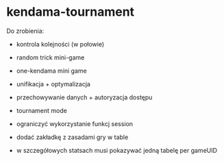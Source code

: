 # kendama-tournament
Do zrobienia:
* kontrola kolejności (w połowie)
* random trick mini-game
* one-kendama mini game
* unifikacja + optymalizacja
* przechowywanie danych + autoryzacja dostępu
* tournament mode

* ograniczyć wykorzystanie funkcj session
* dodać zakładkę z zasadami gry w table
* w szczegółowych statsach musi pokazywać jedną tabelę per gameUID
